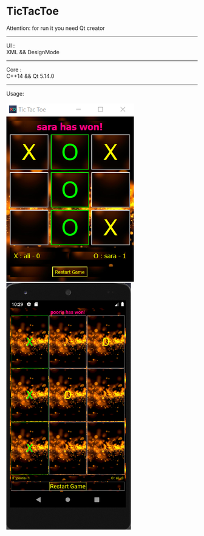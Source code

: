 # TicTacToe 
Attention: for run it you need Qt creator
<br/><hr/>
UI : <br/> XML && DesignMode
<br/><hr/>
Core : <br/> C++14 && Qt 5.14.0
<br/><hr/>
Usage: <br/><br/>
![](Capture_Windows.PNG)
![](Capture_Android.PNG)
